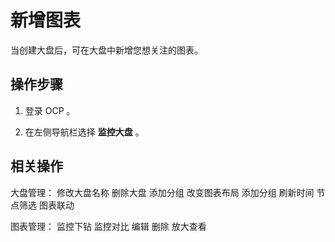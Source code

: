 # 新增图表

当创建大盘后，可在大盘中新增您想关注的图表。

## 操作步骤

1. 登录 OCP 。

2. 在左侧导航栏选择 **监控大盘** 。

## 相关操作

大盘管理：
修改大盘名称
删除大盘
添加分组
改变图表布局
添加分组
刷新时间
节点筛选
图表联动

图表管理：
监控下钻
监控对比
编辑
删除
放大查看
